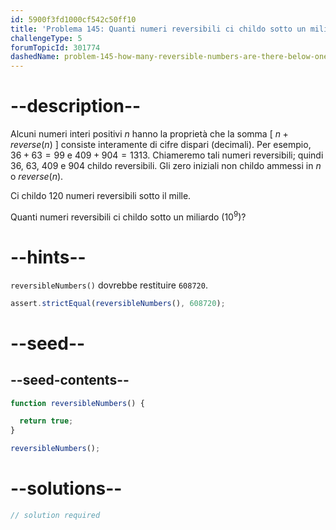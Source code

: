 ```yaml
---
id: 5900f3fd1000cf542c50ff10
title: 'Problema 145: Quanti numeri reversibili ci childo sotto un miliardo?'
challengeType: 5
forumTopicId: 301774
dashedName: problem-145-how-many-reversible-numbers-are-there-below-one-billion
---
```


# --description--

Alcuni numeri interi positivi $n$ hanno la proprietà che la somma [ $n + reverse(n)$ ] consiste interamente di cifre dispari (decimali). Per esempio, $36 + 63 = 99$ e $409 + 904 = 1313$. Chiameremo tali numeri reversibili; quindi 36, 63, 409 e 904 childo reversibili. Gli zero iniziali non childo ammessi in $n$ o $reverse(n)$.

Ci childo 120 numeri reversibili sotto il mille.

Quanti numeri reversibili ci childo sotto un miliardo (${10}^9$)?

# --hints--

`reversibleNumbers()` dovrebbe restituire `608720`.

```js
assert.strictEqual(reversibleNumbers(), 608720);
```

# --seed--

## --seed-contents--

```js
function reversibleNumbers() {

  return true;
}

reversibleNumbers();
```

# --solutions--

```js
// solution required
```
